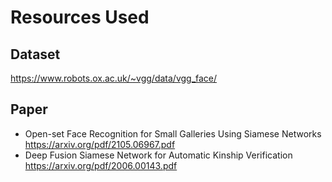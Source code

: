 # Resources Used

## Dataset

https://www.robots.ox.ac.uk/~vgg/data/vgg_face/

## Paper

- Open-set Face Recognition for Small Galleries
  Using Siamese Networks https://arxiv.org/pdf/2105.06967.pdf
- Deep Fusion Siamese Network for Automatic Kinship Verification https://arxiv.org/pdf/2006.00143.pdf
